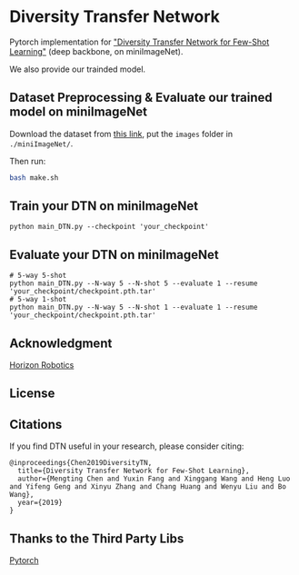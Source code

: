 # Diversity Transfer Network

Pytorch implementation for ["Diversity Transfer Network for Few-Shot Learning"](http://arxiv.org/abs/1912.13182) (deep backbone, on miniImageNet).

We also provide our trainded model.

## Dataset Preprocessing & Evaluate our trained model on miniImageNet

Download the dataset from [this link](https://drive.google.com/open?id=1XapMobTsCSw9gyySt9D0GF_hOX_XpeZx), put the `images` folder in `./miniImageNet/`.

Then run:

```bash
bash make.sh
```

## Train your DTN on miniImageNet

```
python main_DTN.py --checkpoint 'your_checkpoint'
```

## Evaluate your DTN on miniImageNet
```
# 5-way 5-shot
python main_DTN.py --N-way 5 --N-shot 5 --evaluate 1 --resume 'your_checkpoint/checkpoint.pth.tar'
# 5-way 1-shot
python main_DTN.py --N-way 5 --N-shot 1 --evaluate 1 --resume 'your_checkpoint/checkpoint.pth.tar'
```
## Acknowledgment
[Horizon Robotics](http://en.horizon.ai/)

## License

## Citations
If you find DTN useful in your research, please consider citing:
```
@inproceedings{Chen2019DiversityTN,
  title={Diversity Transfer Network for Few-Shot Learning},
  author={Mengting Chen and Yuxin Fang and Xinggang Wang and Heng Luo and Yifeng Geng and Xinyu Zhang and Chang Huang and Wenyu Liu and Bo Wang},
  year={2019}
}
```
## Thanks to the Third Party Libs
[Pytorch](https://github.com/pytorch/pytorch)   
